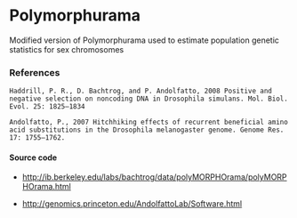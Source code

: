 # Polymorphurama

Modified version of Polymorphurama used to estimate population genetic statistics for sex 
chromosomes

### References

	Haddrill, P. R., D. Bachtrog, and P. Andolfatto, 2008 Positive and negative selection on noncoding DNA in Drosophila simulans. Mol. Biol. Evol. 25: 1825–1834

    Andolfatto, P., 2007 Hitchhiking effects of recurrent beneficial amino acid substitutions in the Drosophila melanogaster genome. Genome Res. 17: 1755–1762.


#### Source code
- http://ib.berkeley.edu/labs/bachtrog/data/polyMORPHOrama/polyMORPHOrama.html

- http://genomics.princeton.edu/AndolfattoLab/Software.html
